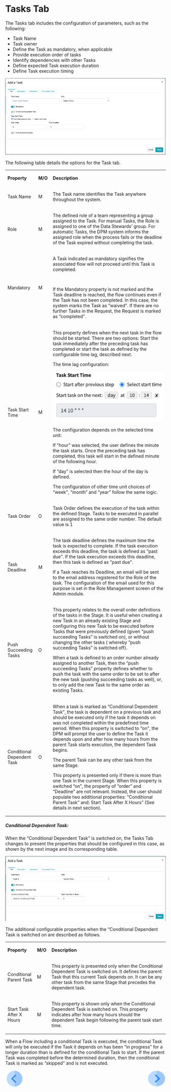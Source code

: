 # Tasks Tab

The Tasks tab includes the configuration of parameters, such as the following:

- Task Name
- Task owner
- Define the Task as mandatory, when applicable
- Provide execution order of tasks
- Identify dependencies with other Tasks
- Define expected Task execution duration
- Define Task execution timing

 ![image](/articles/DPM/images/Figure_13_New_Task_first_tab.png)

The following table details the options for the Task tab.

<table>
<tbody>
<tr>
<td width="90">
<p><strong>Property</strong></p>
</td>
<td width="35">
<p><strong>M/O</strong></p>
</td>
<td width="775">
<p><strong>Description</strong></p>
</td>
</tr>
<tr>
<td width="90">
<p>Task Name</p>
</td>
<td width="35">
<p>M</p>
</td>
<td width="775">
<p>The Task name identifies the Task anywhere throughout the system.</p>
</td>
</tr>
<tr>
<td width="90">
<p>Role</p>
</td>
<td width="35">
<p>M</p>
</td>
<td width="775">
<p>The defined role of a team representing a group assigned to the Task. For manual Tasks, the Role is assigned to one of the Data Stewards’ group. For automatic Tasks, the DPM system informs the assigned role when the process fails or the deadline of the Task expired without completing the task.</p>
</td>
</tr>
<tr>
<td width="90">
<p>Mandatory</p>
</td>
<td width="35">
<p>M</p>
</td>
<td width="775">
<p>A Task indicated as mandatory signifies the associated flow will not proceed until this Task is completed.</p>
<p>&nbsp;</p>
<p>If the Mandatory property is not marked and the Task deadline is reached,  the flow continues even if the Task has not been completed. In this case, the system marks the Task as “waived”.  If there are no further Tasks in the Request, the Request is marked as &ldquo;completed&rdquo;.</p>
</td>
</tr>
<tr>
<td width="90">
<p>Task Start Time</p>
</td>
<td width="35">
<p>M</p>
</td>
<td width="775">
<p>This property defines when the next task in the flow should be started. There are two options:  Start the task immediately after the preceding task has completed or start the task as defined by the configurable time lag, described next. </p>
<p>The time lag configuration:</p>
 <p><img src="/articles/DPM/images/Figure_14_task_schedule.png" alt=""/</p>
<p>The configuration depends on the selected time unit:</p>
<p>If &ldquo;hour&rdquo; was selected, the user defines the minute the task starts. Once the preceding task has completed, this task will start in the defined minute of the following hour.</p>
<p>If &ldquo;day&rdquo; is selected then the hour of the day is defined.</p>
<p>The configuration of other time unit choices of &ldquo;week&rdquo;, &ldquo;month&rdquo; and &ldquo;year&rdquo; follow the same logic.</p>
</td>
</tr>
<tr>
<td width="90">
<p>Task Order</p>
</td>
<td width="35">
<p>O</p>
</td>
<td width="775">
<p>Task Order defines the execution of the task within the defined Stage. Tasks to be executed in parallel are assigned to the same order number. The default value is 1</p>
</td>
</tr>
<tr>
<td width="90">
<p>Task Deadline</p>
</td>
<td width="35">
<p>M</p>
</td>
<td width="775">
<p>The task deadline defines the maximum time the task is expected to complete. If the task execution exceeds this deadline, the task is defined as “past due”. If the task execution exceeds this deadline, then this task is defined as &ldquo;past due&rdquo;.</p>
<p>If a Task reaches its Deadline, an email will be sent to the email address registered for the Role of the task. The configuration of the email used for this purpose is set in the Role Management screen of the Admin module.</p>
</td>
</tr>
<tr>
<td width="90">
<p>Push Succeeding Tasks</p>
</td>
<td width="35">
<p>O</p>
</td>
<td width="775">
<p>This property relates to the overall order definitions of the tasks in the Stage. It is useful when creating a new Task in an already existing Stage and configuring this new Task to be executed before Tasks that were previously defined (given “push succeeding Tasks” is switched on), or without changing the other tasks ( whereby “push succeeding Tasks” is switched off).</p>
<p>When a task is defined to an order number already assigned to another Task, then the “push succeeding Tasks” property defines whether to push the task with the same order to be set to after the new task (pushing succeeding tasks as well), or, to only add the new Task to the same order as existing Tasks.</p>
</td>
</tr>
<tr>
<td width="90">
<p>Conditional Dependent Task</p>
</td>
<td width="35">
<p>O</p>
</td>
<td width="775">
<p>When a task is marked as &ldquo;Conditional Dependent Task&rdquo;, the task is dependent on a previous task and should be executed only if the task it depends on was not completed within the predefined time period.  When this property is switched to &ldquo;on&rdquo;, the DPM will prompt the user to define the Task it depends upon and after how many hours from the parent Task starts execution, the dependent Task begins.</p>
<p>The parent Task can be any other task from the same Stage.</p>
<p>This property is presented only if there is more than one Task in the current Stage. When this property is switched “on”, the property of “order” and “Deadline” are not relevant. Instead, the user should populate two additional properties: “Conditional Parent Task” and: Start Task After X Hours” (See details in next section).</p>
</td>
</tr>
</tbody>
</table>


##### Conditional Dependent Task: 

When the “Conditional Dependent Task” is switched on, the Tasks Tab changes to present the properties that should be configured in this case, as shown by the next image and its corresponding table. 

 ![image](/articles/DPM/images/Figure_15_Task_configuration_Task_tab.png)

The additional configurable properties when the “Conditional Dependent Task is switched on are described as follows.

<table>
<tbody>
<tr>
<td width="85">
<p><strong>Property</strong></p>
</td>
<td width="35">
<p><strong>M/O</strong></p>
</td>
<td width="780">
<p><strong>Description</strong></p>
</td>
</tr>
<tr>
<td width="85">
<p>Conditional Parent Task</p>
</td>
<td width="35">
<p>M</p>
</td>
<td width="780">
<p>This property is presented only when the Conditional Dependent Task is switched on. It defines the parent Task that this current Task depends on. It can be any other task from the same Stage that precedes the dependent task.</p>
</td>
</tr>
<tr>
<td width="85">
<p>Start Task After X Hours</p>
</td>
<td width="35">
<p>M</p>
</td>
<td width="780">
<p>This property is shown only when the Conditional Dependent Task is switched on. This property indicates after how many hours should the dependent Task begin following the parent task start time.</p>
</td>
</tr>
</tbody>
</table>

When a Flow including a conditional Task is executed, the conditional Task will only be executed if the Task it depends on has been “in progress” for a longer duration than is defined for the conditional Task to start. If the parent Task was completed before the determined duration, then the conditional Task is marked as “skipped” and is not executed.



[![Previous](/articles/DPM/images/Previous.png)](/articles/DPM/02_Admin_Module/04_Stages.md)[<img align="right" width="60" height="54" src="/articles/DPM/images/Next.png">](/articles/DPM/02_Admin_Module/06_Reminders.md)

